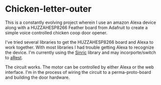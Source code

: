 # Chicken-letter-outer
This is a constantly evolving project wherein I use an amazon Alexa device along with a HUZZAHESP8266 Feather board from Adafruit to create a simple voice controlled chicken coop door opener. 

I've tried several libraries to get the HUZZAHESP8266 board and Alexa to work together. With most libraries I had trouble getting Alexa to recognize the device. I'm currently using the [Sinric](https://github.com/kakopappa/sinric) library and may incorporte/switch to [aRest](https://github.com/marcoschwartz/aREST). 

The circuit works. The motor can be controlled by either Alexa or the web interface. I'm in the process of wiring the circuit to a perma-proto-board and building the door hardware.
